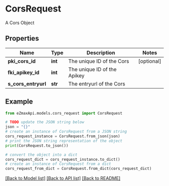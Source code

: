 # CorsRequest

A Cors Object

## Properties

Name | Type | Description | Notes
------------ | ------------- | ------------- | -------------
**pki_cors_id** | **int** | The unique ID of the Cors | [optional] 
**fki_apikey_id** | **int** | The unique ID of the Apikey | 
**s_cors_entryurl** | **str** | The entryurl of the Cors | 

## Example

```python
from eZmaxApi.models.cors_request import CorsRequest

# TODO update the JSON string below
json = "{}"
# create an instance of CorsRequest from a JSON string
cors_request_instance = CorsRequest.from_json(json)
# print the JSON string representation of the object
print(CorsRequest.to_json())

# convert the object into a dict
cors_request_dict = cors_request_instance.to_dict()
# create an instance of CorsRequest from a dict
cors_request_from_dict = CorsRequest.from_dict(cors_request_dict)
```
[[Back to Model list]](../README.md#documentation-for-models) [[Back to API list]](../README.md#documentation-for-api-endpoints) [[Back to README]](../README.md)



